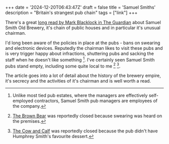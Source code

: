 +++
date = '2024-12-20T06:43:47Z'
draft = false
title = 'Samuel Smiths'
description = "Britain's strangest pub chain"
tags = ["link"]
+++

There's a great [long read by Mark Blacklock in The Guardian](https://www.theguardian.com/news/2024/dec/19/humphreys-world-how-the-samuel-smith-beer-baron-built-britains-strangest-pub-chain) about Samuel Smith Old Brewery, it's chain of public houses and in particular it's unusual chairman.

I'd long been aware of the policies in place at the pubs - bans on swearing and electronic devices. Reputedly the chairman likes to visit these pubs and is very trigger happy about infractions, shuttering pubs and sacking the staff when he doesn't like something [^staff]. I've certainly seen Samuel Smith pubs stand empty, including some quite local to me [^brownbear] [^cowandcalf].

The article goes into a lot of detail about the history of the brewery empire, it's secrecy and the activities of it's chairman and is well worth a read.

[^staff]: Unlike most tied pub estates, where the managers are effectively self-employed contractors, Samuel Smith pub managers are employees of the company.

[^brownbear]: [The Brown Bear](https://www.rmcmedia.co.uk/vibe/food-and-drink/article/Brown-Bear-closes-suddenly) was reportedly closed because swearing was heard on the premises.

[^cowandcalf]: [The Cow and Calf](https://www.thestar.co.uk/lifestyle/food-and-drink/brewery-boss-shuts-down-sheffield-pub-after-not-serving-his-favourite-dessert-2948789) was reportedly closed because the pub didn't have Humphrey Smith's favourite dessert. 